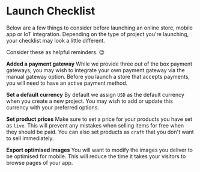 # Launch Checklist

Below are a few things to consider before launching an online store, mobile app or IoT integration. Depending on the type of project you're launching, your checklist may look a little different.

Consider these as helpful reminders. 😉

**Added a payment gateway** While we provide three out of the box payment gateways, you may wish to integrate your own payment gateway via the manual gateway option. Before you launch a store that accepts payments, you will need to have an active payment method.

**Set a default currency** By default we assign `USD` as the default currency when you create a new project. You may wish to add or update this currency with your preferred options.

**Set product prices** Make sure to set a price for your products you have set as `live`. This will prevent any mistakes when selling items for free when they should be paid. You can also set products as `draft` that you don't want to sell immediately.

**Export optimised images** You will want to modify the images you deliver to be optimised for mobile. This will reduce the time it takes your visitors to browse pages of your app.

